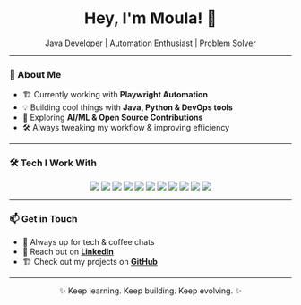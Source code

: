 <h1 align="center">Hey, I'm Moula! 👋</h1>
<p align="center">Java Developer | Automation Enthusiast | Problem Solver</p>

---

### 🚀 About Me
- 🏗️ Currently working with **Playwright Automation**
- 💡 Building cool things with **Java, Python & DevOps tools**
- 🎯 Exploring **AI/ML & Open Source Contributions**
- 🛠️ Always tweaking my workflow & improving efficiency

---

### 🛠️ Tech I Work With

<p align="center">
  <img src="https://img.shields.io/badge/Java-%23ED8B00.svg?style=for-the-badge&logo=java&logoColor=white" />
  <img src="https://img.shields.io/badge/Python-3670A0?style=for-the-badge&logo=python&logoColor=ffdd54" />
  <img src="https://img.shields.io/badge/Spring%20Boot-%236DB33F.svg?style=for-the-badge&logo=spring-boot&logoColor=white" />
  <img src="https://img.shields.io/badge/MySQL-%2300f.svg?style=for-the-badge&logo=mysql&logoColor=white" />
  <img src="https://img.shields.io/badge/Linux-%23FCC624.svg?style=for-the-badge&logo=linux&logoColor=black" />
  <img src="https://img.shields.io/badge/Bash-%234EAA25.svg?style=for-the-badge&logo=gnu-bash&logoColor=white" />
  <img src="https://img.shields.io/badge/AWS-%23FF9900.svg?style=for-the-badge&logo=amazon-aws&logoColor=white" />
  <img src="https://img.shields.io/badge/Docker-%232496ED.svg?style=for-the-badge&logo=docker&logoColor=white" />
  <img src="https://img.shields.io/badge/Terraform-%23623CE4.svg?style=for-the-badge&logo=terraform&logoColor=white" />
  <img src="https://img.shields.io/badge/Jenkins-%23D24939.svg?style=for-the-badge&logo=jenkins&logoColor=white" />
  <img src="https://img.shields.io/badge/Selenium-%2343B02A.svg?style=for-the-badge&logo=selenium&logoColor=white" />
</p>

---

### 📫 Get in Touch
- 💬 Always up for tech & coffee chats
- 📩 Reach out on **[LinkedIn](https://www.linkedin.com/in/moula-saginala/)**
- 🏗️ Check out my projects on **[GitHub](https://github.com/VoidBeing)**

---

<p align="center">✨ Keep learning. Keep building. Keep evolving. ✨</p>
